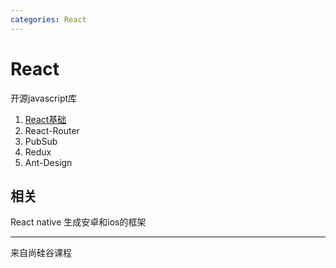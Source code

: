 ```yaml
---
categories: React
---
```


# React

开源javascript库

1. [React基础](ReactBasic.md)
2. React-Router
3. PubSub
4. Redux
5. Ant-Design

## 相关

React native 生成安卓和ios的框架

----------
来自尚硅谷课程


